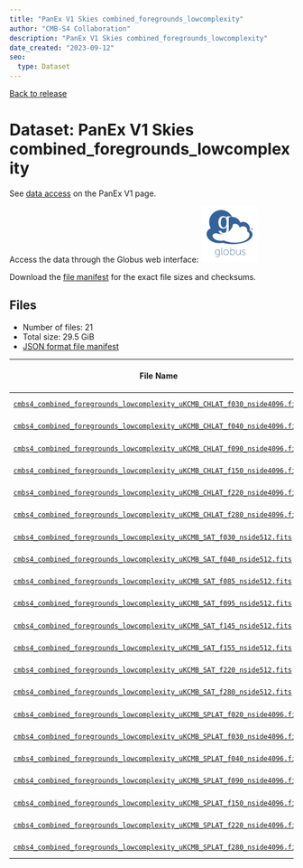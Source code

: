 ```yaml
---
title: "PanEx V1 Skies combined_foregrounds_lowcomplexity"
author: "CMB-S4 Collaboration"
description: "PanEx V1 Skies combined_foregrounds_lowcomplexity"
date_created: "2023-09-12"
seo:
  type: Dataset
---
```


[Back to release](./panexv1.html#datasets)

# Dataset: PanEx V1 Skies combined_foregrounds_lowcomplexity

See [data access](./panexv1.html#data-access) on the PanEx V1 page.

Access the data through the Globus web interface: [![Download via Globus](images/globus-logo.png)](https://app.globus.org/file-manager?origin_id=38f01147-f09e-483d-a552-3866669a846d&origin_path=%2Fdatareleases%2Fpanexv1%2Fcombined_foregrounds_lowcomplexity%2F)

Download the [file manifest](https://g-456d30.0ed28.75bc.data.globus.org/datareleases/panexv1/combined_foregrounds_lowcomplexity/manifest.json) for the exact file sizes and checksums.

## Files

- Number of files: 21
- Total size: 29.5 GiB
- [JSON format file manifest](https://g-456d30.0ed28.75bc.data.globus.org/datareleases/panexv1/combined_foregrounds_lowcomplexity/manifest.json)

|                                                                                                                         File Name                                                                                                                          | Telescope | Frequency Band (GHz) | Nside |   Size   |
| ---------------------------------------------------------------------------------------------------------------------------------------------------------------------------------------------------------------------------------------------------------- | --------- | -------------------: | ----: | -------- |
| [`cmbs4_combined_foregrounds_lowcomplexity_uKCMB_CHLAT_f030_nside4096.fits`](https://g-456d30.0ed28.75bc.data.globus.org/datareleases/panexv1/combined_foregrounds_lowcomplexity/cmbs4_combined_foregrounds_lowcomplexity_uKCMB_CHLAT_f030_nside4096.fits) | CHLAT     |                   30 |  4096 | 2.3 GiB  |
| [`cmbs4_combined_foregrounds_lowcomplexity_uKCMB_CHLAT_f040_nside4096.fits`](https://g-456d30.0ed28.75bc.data.globus.org/datareleases/panexv1/combined_foregrounds_lowcomplexity/cmbs4_combined_foregrounds_lowcomplexity_uKCMB_CHLAT_f040_nside4096.fits) | CHLAT     |                   40 |  4096 | 2.3 GiB  |
| [`cmbs4_combined_foregrounds_lowcomplexity_uKCMB_CHLAT_f090_nside4096.fits`](https://g-456d30.0ed28.75bc.data.globus.org/datareleases/panexv1/combined_foregrounds_lowcomplexity/cmbs4_combined_foregrounds_lowcomplexity_uKCMB_CHLAT_f090_nside4096.fits) | CHLAT     |                   90 |  4096 | 2.3 GiB  |
| [`cmbs4_combined_foregrounds_lowcomplexity_uKCMB_CHLAT_f150_nside4096.fits`](https://g-456d30.0ed28.75bc.data.globus.org/datareleases/panexv1/combined_foregrounds_lowcomplexity/cmbs4_combined_foregrounds_lowcomplexity_uKCMB_CHLAT_f150_nside4096.fits) | CHLAT     |                  150 |  4096 | 2.3 GiB  |
| [`cmbs4_combined_foregrounds_lowcomplexity_uKCMB_CHLAT_f220_nside4096.fits`](https://g-456d30.0ed28.75bc.data.globus.org/datareleases/panexv1/combined_foregrounds_lowcomplexity/cmbs4_combined_foregrounds_lowcomplexity_uKCMB_CHLAT_f220_nside4096.fits) | CHLAT     |                  220 |  4096 | 2.3 GiB  |
| [`cmbs4_combined_foregrounds_lowcomplexity_uKCMB_CHLAT_f280_nside4096.fits`](https://g-456d30.0ed28.75bc.data.globus.org/datareleases/panexv1/combined_foregrounds_lowcomplexity/cmbs4_combined_foregrounds_lowcomplexity_uKCMB_CHLAT_f280_nside4096.fits) | CHLAT     |                  280 |  4096 | 2.3 GiB  |
| [`cmbs4_combined_foregrounds_lowcomplexity_uKCMB_SAT_f030_nside512.fits`](https://g-456d30.0ed28.75bc.data.globus.org/datareleases/panexv1/combined_foregrounds_lowcomplexity/cmbs4_combined_foregrounds_lowcomplexity_uKCMB_SAT_f030_nside512.fits)       | SAT       |                   30 |   512 | 36.0 MiB |
| [`cmbs4_combined_foregrounds_lowcomplexity_uKCMB_SAT_f040_nside512.fits`](https://g-456d30.0ed28.75bc.data.globus.org/datareleases/panexv1/combined_foregrounds_lowcomplexity/cmbs4_combined_foregrounds_lowcomplexity_uKCMB_SAT_f040_nside512.fits)       | SAT       |                   40 |   512 | 36.0 MiB |
| [`cmbs4_combined_foregrounds_lowcomplexity_uKCMB_SAT_f085_nside512.fits`](https://g-456d30.0ed28.75bc.data.globus.org/datareleases/panexv1/combined_foregrounds_lowcomplexity/cmbs4_combined_foregrounds_lowcomplexity_uKCMB_SAT_f085_nside512.fits)       | SAT       |                   85 |   512 | 36.0 MiB |
| [`cmbs4_combined_foregrounds_lowcomplexity_uKCMB_SAT_f095_nside512.fits`](https://g-456d30.0ed28.75bc.data.globus.org/datareleases/panexv1/combined_foregrounds_lowcomplexity/cmbs4_combined_foregrounds_lowcomplexity_uKCMB_SAT_f095_nside512.fits)       | SAT       |                   95 |   512 | 36.0 MiB |
| [`cmbs4_combined_foregrounds_lowcomplexity_uKCMB_SAT_f145_nside512.fits`](https://g-456d30.0ed28.75bc.data.globus.org/datareleases/panexv1/combined_foregrounds_lowcomplexity/cmbs4_combined_foregrounds_lowcomplexity_uKCMB_SAT_f145_nside512.fits)       | SAT       |                  145 |   512 | 36.0 MiB |
| [`cmbs4_combined_foregrounds_lowcomplexity_uKCMB_SAT_f155_nside512.fits`](https://g-456d30.0ed28.75bc.data.globus.org/datareleases/panexv1/combined_foregrounds_lowcomplexity/cmbs4_combined_foregrounds_lowcomplexity_uKCMB_SAT_f155_nside512.fits)       | SAT       |                  155 |   512 | 36.0 MiB |
| [`cmbs4_combined_foregrounds_lowcomplexity_uKCMB_SAT_f220_nside512.fits`](https://g-456d30.0ed28.75bc.data.globus.org/datareleases/panexv1/combined_foregrounds_lowcomplexity/cmbs4_combined_foregrounds_lowcomplexity_uKCMB_SAT_f220_nside512.fits)       | SAT       |                  220 |   512 | 36.0 MiB |
| [`cmbs4_combined_foregrounds_lowcomplexity_uKCMB_SAT_f280_nside512.fits`](https://g-456d30.0ed28.75bc.data.globus.org/datareleases/panexv1/combined_foregrounds_lowcomplexity/cmbs4_combined_foregrounds_lowcomplexity_uKCMB_SAT_f280_nside512.fits)       | SAT       |                  280 |   512 | 36.0 MiB |
| [`cmbs4_combined_foregrounds_lowcomplexity_uKCMB_SPLAT_f020_nside4096.fits`](https://g-456d30.0ed28.75bc.data.globus.org/datareleases/panexv1/combined_foregrounds_lowcomplexity/cmbs4_combined_foregrounds_lowcomplexity_uKCMB_SPLAT_f020_nside4096.fits) | SPLAT     |                   20 |  4096 | 2.3 GiB  |
| [`cmbs4_combined_foregrounds_lowcomplexity_uKCMB_SPLAT_f030_nside4096.fits`](https://g-456d30.0ed28.75bc.data.globus.org/datareleases/panexv1/combined_foregrounds_lowcomplexity/cmbs4_combined_foregrounds_lowcomplexity_uKCMB_SPLAT_f030_nside4096.fits) | SPLAT     |                   30 |  4096 | 2.3 GiB  |
| [`cmbs4_combined_foregrounds_lowcomplexity_uKCMB_SPLAT_f040_nside4096.fits`](https://g-456d30.0ed28.75bc.data.globus.org/datareleases/panexv1/combined_foregrounds_lowcomplexity/cmbs4_combined_foregrounds_lowcomplexity_uKCMB_SPLAT_f040_nside4096.fits) | SPLAT     |                   40 |  4096 | 2.3 GiB  |
| [`cmbs4_combined_foregrounds_lowcomplexity_uKCMB_SPLAT_f090_nside4096.fits`](https://g-456d30.0ed28.75bc.data.globus.org/datareleases/panexv1/combined_foregrounds_lowcomplexity/cmbs4_combined_foregrounds_lowcomplexity_uKCMB_SPLAT_f090_nside4096.fits) | SPLAT     |                   90 |  4096 | 2.3 GiB  |
| [`cmbs4_combined_foregrounds_lowcomplexity_uKCMB_SPLAT_f150_nside4096.fits`](https://g-456d30.0ed28.75bc.data.globus.org/datareleases/panexv1/combined_foregrounds_lowcomplexity/cmbs4_combined_foregrounds_lowcomplexity_uKCMB_SPLAT_f150_nside4096.fits) | SPLAT     |                  150 |  4096 | 2.3 GiB  |
| [`cmbs4_combined_foregrounds_lowcomplexity_uKCMB_SPLAT_f220_nside4096.fits`](https://g-456d30.0ed28.75bc.data.globus.org/datareleases/panexv1/combined_foregrounds_lowcomplexity/cmbs4_combined_foregrounds_lowcomplexity_uKCMB_SPLAT_f220_nside4096.fits) | SPLAT     |                  220 |  4096 | 2.3 GiB  |
| [`cmbs4_combined_foregrounds_lowcomplexity_uKCMB_SPLAT_f280_nside4096.fits`](https://g-456d30.0ed28.75bc.data.globus.org/datareleases/panexv1/combined_foregrounds_lowcomplexity/cmbs4_combined_foregrounds_lowcomplexity_uKCMB_SPLAT_f280_nside4096.fits) | SPLAT     |                  280 |  4096 | 2.3 GiB  |
